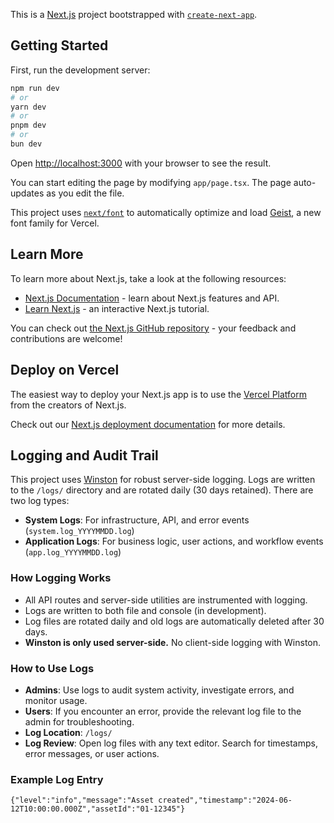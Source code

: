 This is a [Next.js](https://nextjs.org) project bootstrapped with [`create-next-app`](https://nextjs.org/docs/app/api-reference/cli/create-next-app).

## Getting Started

First, run the development server:

```bash
npm run dev
# or
yarn dev
# or
pnpm dev
# or
bun dev
```

Open [http://localhost:3000](http://localhost:3000) with your browser to see the result.

You can start editing the page by modifying `app/page.tsx`. The page auto-updates as you edit the file.

This project uses [`next/font`](https://nextjs.org/docs/app/building-your-application/optimizing/fonts) to automatically optimize and load [Geist](https://vercel.com/font), a new font family for Vercel.

## Learn More

To learn more about Next.js, take a look at the following resources:

- [Next.js Documentation](https://nextjs.org/docs) - learn about Next.js features and API.
- [Learn Next.js](https://nextjs.org/learn) - an interactive Next.js tutorial.

You can check out [the Next.js GitHub repository](https://github.com/vercel/next.js) - your feedback and contributions are welcome!

## Deploy on Vercel

The easiest way to deploy your Next.js app is to use the [Vercel Platform](https://vercel.com/new?utm_medium=default-template&filter=next.js&utm_source=create-next-app&utm_campaign=create-next-app-readme) from the creators of Next.js.

Check out our [Next.js deployment documentation](https://nextjs.org/docs/app/building-your-application/deploying) for more details.

## Logging and Audit Trail

This project uses [Winston](https://github.com/winstonjs/winston) for robust server-side logging. Logs are written to the `/logs/` directory and are rotated daily (30 days retained). There are two log types:

- **System Logs**: For infrastructure, API, and error events (`system.log_YYYYMMDD.log`)
- **Application Logs**: For business logic, user actions, and workflow events (`app.log_YYYYMMDD.log`)

### How Logging Works

- All API routes and server-side utilities are instrumented with logging.
- Logs are written to both file and console (in development).
- Log files are rotated daily and old logs are automatically deleted after 30 days.
- **Winston is only used server-side.** No client-side logging with Winston.

### How to Use Logs

- **Admins**: Use logs to audit system activity, investigate errors, and monitor usage.
- **Users**: If you encounter an error, provide the relevant log file to the admin for troubleshooting.
- **Log Location**: `/logs/`
- **Log Review**: Open log files with any text editor. Search for timestamps, error messages, or user actions.

### Example Log Entry

```
{"level":"info","message":"Asset created","timestamp":"2024-06-12T10:00:00.000Z","assetId":"01-12345"}
```
